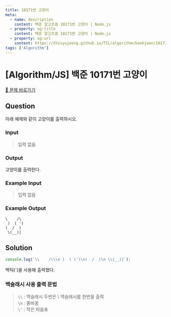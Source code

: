 ```yaml
---
title: 10171번 고양이
meta:
  - name: description
    content: 백준 알고르즘 10171번 고양이 | Node.js
  - property: og:title
    content: 백준 알고르즘 10171번 고양이 | Node.js
  - property: og:url
    content: https://thisyujeong.github.io/TIL/algorithm/baekjoon/10171.html
tags: ['Algorithm']
---
```


# [Algorithm/JS] 백준 10171번 고양이

[🔗 문제 바로가기](https://www.acmicpc.net/problem/10171)

## Question

아래 예제와 같이 고양이를 출력하시오.

### Input

> 입력 없음

### Output

고양이를 출력한다.

### Example Input

> 입력 없음

### Example Output

```
\    /\
 )  ( ')
(  /  )
 \(__)|
```

## Solution

```js
console.log(`\\    /\\\n )  ( \')\n(  /  )\n \\(__)|`);
```

백틱(`)을 사용해 출력했다.

### 백슬래시 사용 출력 문법

> `\\` : 역슬래시 두번은 \ 역슬래시를 한번을 출력  
>  `\n` : 줄바꿈  
>  `\'` : 작은 따옴표
